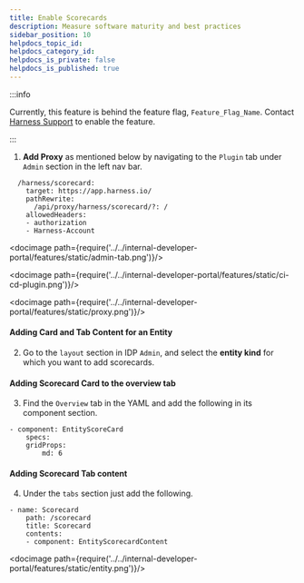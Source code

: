```yaml
---
title: Enable Scorecards
description: Measure software maturity and best practices
sidebar_position: 10
helpdocs_topic_id:
helpdocs_category_id:
helpdocs_is_private: false
helpdocs_is_published: true
---
```


:::info

Currently, this feature is behind the feature flag, `Feature_Flag_Name`. Contact [Harness Support](mailto:support@harness.io) to enable the feature.

:::

1. **Add Proxy** as mentioned below by navigating to the `Plugin` tab under `Admin` section in the left nav bar. 

```
  /harness/scorecard:
    target: https://app.harness.io/
    pathRewrite:
      /api/proxy/harness/scorecard/?: /
    allowedHeaders:
    - authorization
    - Harness-Account
```

<docimage path={require('../../internal-developer-portal/features/static/admin-tab.png')}/>  

<docimage path={require('../../internal-developer-portal/features/static/ci-cd-plugin.png')}/>

<docimage path={require('../../internal-developer-portal/features/static/proxy.png')}/>

#### Adding Card and Tab Content for an Entity

2. Go to the `layout` section in IDP `Admin`, and select the **entity kind** for which you want to add scorecards.

#### Adding Scorecard Card to the overview tab

3. Find the `Overview` tab in the YAML and add the following in its component section.

```
- component: EntityScoreCard
    specs:
    gridProps:
        md: 6

```
#### Adding Scorecard Tab content

4. Under the `tabs` section just add the following.

```
- name: Scorecard
    path: /scorecard
    title: Scorecard
    contents:
    - component: EntityScorecardContent
```
<docimage path={require('../../internal-developer-portal/features/static/entity.png')}/>